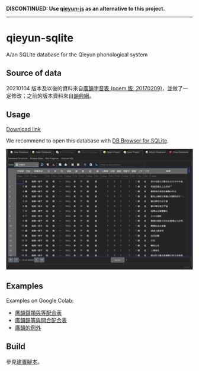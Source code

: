 **DISCONTINUED: Use [qieyun-js](https://github.com/nk2028/qieyun-js) as an alternative to this project.**

---

# qieyun-sqlite

A/an SQLite database for the Qieyun phonological system

## Source of data

20210104 版本及以後的資料來自[廣韻字音表 (poem 版, 20170209)](https://zhuanlan.zhihu.com/p/20430939)，並做了一定修改；之前的版本資料來自[韻典網](https://ytenx.org/)。

## Usage

[Download link](https://github.com/nk2028/qieyun-sqlite/releases)

We recommend to open this database with [DB Browser for SQLite](https://sqlitebrowser.org/).

![a screenshot of qieyun-sqlite](screenshot.png)

## Examples

Examples on Google Colab:

- [廣韻聲類與等配合表](https://colab.research.google.com/drive/12QmUVy8xdb_Uyh562UfF0HRibJfxg7Nu)
- [廣韻韻等與開合配合表](https://colab.research.google.com/drive/1VDJJ2N4jjZZ4FsAK_bGPS5m8mIUKzhfM)
- [廣韻的例外](https://colab.research.google.com/drive/1hmCivFJ2ZWDm8b9Oyk34g-VTFYkd7BJf)

## Build

參見[建置腳本](.github/workflows/build.yml)。
